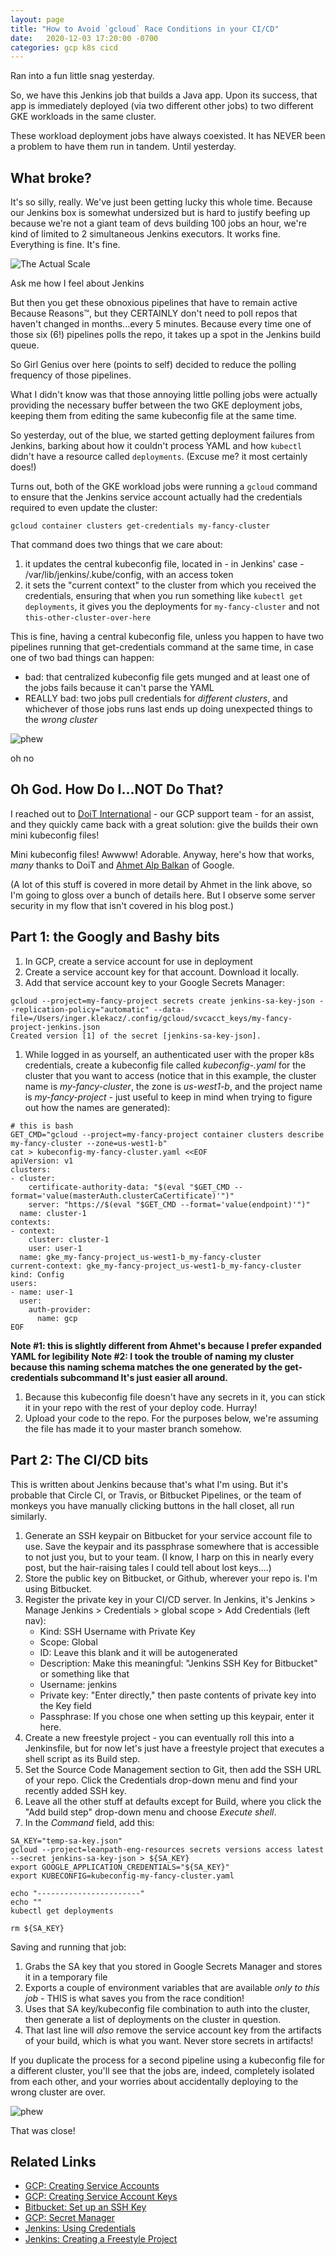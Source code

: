 ```yaml
---
layout: page
title: "How to Avoid `gcloud` Race Conditions in your CI/CD"
date:   2020-12-03 17:20:00 -0700
categories: gcp k8s cicd
---
```


Ran into a fun little snag yesterday. 

So, we have this Jenkins job that builds a Java app. Upon its success, that app is immediately deployed (via two different other jobs) to two different GKE workloads in the same cluster.

These workload deployment jobs have always coexisted. It has NEVER been a problem to have them run in tandem. Until yesterday.

## What broke? ##

It's so silly, really. We've just been getting lucky this whole time. Because our Jenkins box is somewhat undersized but is hard to justify beefing up because we're not a giant team of devs building 100 jobs an hour, we're kind of limited to 2 simultaneous Jenkins executors. It works fine. Everything is fine. It's fine.

![The Actual Scale](/assets/greatgoodokaynotokayihateyoufine.gif)
<figcaption>Ask me how I feel about Jenkins</figcaption>

But then you get these obnoxious pipelines that have to remain active Because Reasons™, but they CERTAINLY don't need to poll repos that haven't changed in months...every 5 minutes. Because every time one of those six (6!) pipelines polls the repo, it takes up a spot in the Jenkins build queue.

So Girl Genius over here (points to self) decided to reduce the polling frequency of those pipelines.

What I didn't know was that those annoying little polling jobs were actually providing the necessary buffer between the two GKE deployment jobs, keeping them from editing the same kubeconfig file at the same time.

So yesterday, out of the blue, we started getting deployment failures from Jenkins, barking about how it couldn't process YAML and how `kubectl` didn't have a resource called `deployments`. (Excuse me? it most certainly does!)

Turns out, both of the GKE workload jobs were running a `gcloud` command to ensure that the Jenkins service account actually had the credentials required to even update the cluster:

```
gcloud container clusters get-credentials my-fancy-cluster
```

That command does two things that we care about: 
1. it updates the central kubeconfig file, located in - in Jenkins' case - /var/lib/jenkins/.kube/config, with an access token
2. it sets the "current context" to the cluster from which you received the credentials, ensuring that when you run something like `kubectl get deployments`, it gives you the deployments for `my-fancy-cluster` and not `this-other-cluster-over-here`

This is fine, having a central kubeconfig file, unless you happen to have two pipelines running that get-credentials command at the same time, in case one of two bad things can happen:

- bad: that centralized kubeconfig file gets munged and at least one of the jobs fails because it can't parse the YAML
- REALLY bad: two jobs pull credentials for _different clusters_, and whichever of those jobs runs last ends up doing unexpected things to the _wrong cluster_

![phew](https://media.giphy.com/media/MeFm94nKdkAOA/giphy.gif)
<figcaption>oh no</figcaption>

## Oh God. How Do I...NOT Do That? ##

I reached out to [DoiT International](https://www.doit-intl.com/) - our GCP support team - for an assist, and they quickly came back with a great solution: give the builds their own mini kubeconfig files!

Mini kubeconfig files! Awwww! Adorable. Anyway, here's how that works, _many_ thanks to DoiT and [Ahmet Alp Balkan](https://ahmet.im/blog/authenticating-to-gke-without-gcloud/) of Google.

(A lot of this stuff is covered in more detail by Ahmet in the link above, so I'm going to gloss over a bunch of details here. But I observe some server security in my flow that isn't covered in his blog post.)

## Part 1: the Googly and Bashy bits ##
1. In GCP, create a service account for use in deployment
2. Create a service account key for that account. Download it locally.
3. Add that service account key to your Google Secrets Manager:
```
gcloud --project=my-fancy-project secrets create jenkins-sa-key-json --replication-policy="automatic" --data-file=/Users/inger.klekacz/.config/gcloud/svcacct_keys/my-fancy-project-jenkins.json
Created version [1] of the secret [jenkins-sa-key-json].
```
1. While logged in as yourself, an authenticated user with the proper k8s credentials, create a kubeconfig file called _kubeconfig-<cluster-name>.yaml_ for the cluster that you want to access (notice that in this example, the cluster name is _my-fancy-cluster_, the zone is _us-west1-b_, and the project name is _my-fancy-project_ - just useful to keep in mind when trying to figure out how the names are generated):
```
# this is bash
GET_CMD="gcloud --project=my-fancy-project container clusters describe my-fancy-cluster --zone=us-west1-b"
cat > kubeconfig-my-fancy-cluster.yaml <<EOF
apiVersion: v1
clusters:
- cluster:
    certificate-authority-data: "$(eval "$GET_CMD --format='value(masterAuth.clusterCaCertificate)'")"
    server: "https://$(eval "$GET_CMD --format='value(endpoint)'")"
  name: cluster-1
contexts:
- context:
    cluster: cluster-1
    user: user-1
  name: gke_my-fancy-project_us-west1-b_my-fancy-cluster
current-context: gke_my-fancy-project_us-west1-b_my-fancy-cluster
kind: Config
users:
- name: user-1
  user:
    auth-provider:
      name: gcp
EOF
```
**Note #1: this is slightly different from Ahmet's because I prefer expanded YAML for legibility**
**Note #2: I took the trouble of naming my cluster because this naming schema matches the one generated by the get-credentials subcommand It's just easier all around.**

1. Because this kubeconfig file doesn't have any secrets in it, you can stick it in your repo with the rest of your deploy code. Hurray!
2. Upload your code to the repo. For the purposes below, we're assuming the file has made it to your master branch somehow.

## Part 2: The CI/CD bits ##

This is written about Jenkins because that's what I'm using. But it's probable that Circle CI, or Travis, or Bitbucket Pipelines, or the team of monkeys you have manually clicking buttons in the hall closet, all run similarly.
1. Generate an SSH keypair on Bitbucket for your service account file to use. Save the keypair and its passphrase somewhere that is accessible to not just you, but to your team. (I know, I harp on this in nearly every post, but the hair-raising tales I could tell about lost keys....)
2. Store the public key on Bitbucket, or Github, wherever your repo is. I'm using Bitbucket.
3. Register the private key in your CI/CD server. In Jenkins, it's Jenkins > Manage Jenkins > Credentials > global scope > Add Credentials (left nav):
    - Kind: SSH Username with Private Key
    - Scope: Global
    - ID: Leave this blank and it will be autogenerated
    - Description: Make this meaningful: "Jenkins SSH Key for Bitbucket" or something like that
    - Username: jenkins
    - Private key: "Enter directly," then paste contents of private key into the Key field
    - Passphrase: If you chose one when setting up this keypair, enter it here.
4. Create a new freestyle project - you can eventually roll this into a Jenkinsfile, but for now let's just have a freestyle project that executes a shell script as its Build step.
5. Set the Source Code Management section to Git, then add the SSH URL of your repo. Click the Credentials drop-down menu and find your recently added SSH key.
6. Leave all the other stuff at defaults except for Build, where you click the "Add build step" drop-down menu and choose _Execute shell_.
7. In the _Command_ field, add this:

```
SA_KEY="temp-sa-key.json"
gcloud --project=leanpath-eng-resources secrets versions access latest --secret jenkins-sa-key-json > ${SA_KEY}
export GOOGLE_APPLICATION_CREDENTIALS="${SA_KEY}"
export KUBECONFIG=kubeconfig-my-fancy-cluster.yaml

echo "-----------------------"
echo ""
kubectl get deployments

rm ${SA_KEY}
```

Saving and running that job:
1. Grabs the SA key that you stored in Google Secrets Manager and stores it in a temporary file
2. Exports a couple of environment variables that are available _only to this job_ - THIS is what saves you from the race condition!
3. Uses that SA key/kubeconfig file combination to auth into the cluster, then generate a list of deployments on the cluster in question. 
4. That last line will _also_ remove the service account key from the artifacts of your build, which is what you want. Never store secrets in artifacts!

If you duplicate the process for a second pipeline using a kubeconfig file for a different cluster, you'll see that the jobs are, indeed, completely isolated from each other, and your worries about accidentally deploying to the wrong cluster are over.

![phew](https://media.giphy.com/media/vTeqJhmcl98uk/giphy.gif)
<figcaption>That was close!</figcaption>

## Related Links ##
- [GCP: Creating Service Accounts](https://cloud.google.com/iam/docs/creating-managing-service-accounts#iam-service-accounts-create-gcloud)
- [GCP: Creating Service Account Keys](https://cloud.google.com/iam/docs/creating-managing-service-account-keys)
- [Bitbucket: Set up an SSH Key](https://support.atlassian.com/bitbucket-cloud/docs/set-up-an-ssh-key/)
- [GCP: Secret Manager](https://cloud.google.com/secret-manager/docs/creating-and-accessing-secrets)
- [Jenkins: Using Credentials](https://www.jenkins.io/doc/book/using/using-credentials/)
- [Jenkins: Creating a Freestyle Project](https://www.guru99.com/create-builds-jenkins-freestyle-project.html)
